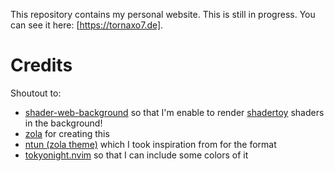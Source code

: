 This repository contains my personal website. This is still in progress. You can see it here: [https://tornaxo7.de].

# Credits

Shoutout to:

- [shader-web-background] so that I'm enable to render [shadertoy] shaders in the background!
- [zola] for creating this
- [ntun (zola theme)] which I took inspiration from for the format
- [tokyonight.nvim] so that I can include some colors of it

[zola]: https://www.getzola.org/
[shader-web-background]: https://github.com/xemantic/shader-web-background?tab=readme-ov-file
[shadertoy]: https://www.shadertoy.com/
[ntun (zola theme)]: https://www.getzola.org/themes/ntun/
[tokyonight.nvim]: https://github.com/folke/tokyonight.nvim
